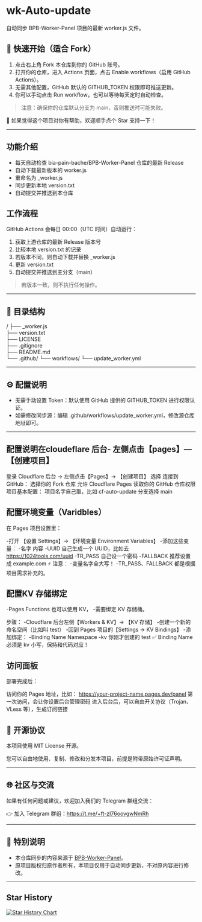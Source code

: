 
# wk-Auto-update

自动同步 BPB-Worker-Panel 项目的最新 worker.js 文件。

## 🚀 快速开始（适合 Fork）

1. 点击右上角 Fork 本仓库到你的 GitHub 账号。
2. 打开你的仓库，进入 Actions 页面，点击 Enable workflows（启用 GitHub Actions）。
3. 无需其他配置，GitHub 默认的 GITHUB_TOKEN 权限即可推送更新。
4. 你可以手动点击 Run workflow，也可以等待每天定时自动检查。

> 注意：确保你的仓库默认分支为 main，否则推送时可能失败。

🌟 如果觉得这个项目对你有帮助，欢迎顺手点个 Star 支持一下！

---

## 功能介绍

- 每天自动检查 bia-pain-bache/BPB-Worker-Panel 仓库的最新 Release
- 自动下载最新版本的 worker.js
- 重命名为 _worker.js
- 同步更新本地 version.txt
- 自动提交并推送到本仓库

## 工作流程

GitHub Actions 会每日 00:00（UTC 时间）自动运行：

1. 获取上游仓库的最新 Release 版本号
2. 比较本地 version.txt 的记录
3. 若版本不同，则自动下载并替换 _worker.js
4. 更新 version.txt
5. 自动提交并推送到主分支（main）

> 若版本一致，则不执行任何操作。

---

## 📂 目录结构

/
├── _worker.js         
├── version.txt        
├── LICENSE            
├── .gitignore         
├── README.md          
└── .github/
    └── workflows/
        └── update_worker.yml

---

## ⚙️ 配置说明

- 无需手动设置 Token：默认使用 GitHub 提供的 GITHUB_TOKEN 进行权限认证。
- 如需修改同步源：编辑 .github/workflows/update_worker.yml，修改源仓库地址即可。

---
##  配置说明在cloudeflare 后台- 左侧点击【pages】—【创建项目】

登录 Cloudflare 后台 → 左侧点击【Pages】→ 【创建项目】
选择 连接到 GitHub：
选择你的 Fork 仓库
允许 Cloudflare Pages 读取你的 GitHub 仓库权限
项目基本配置：
项目名字自己取，比如 cf-auto-update
分支选择 main

##  配置环境变量（Varidbles）
在 Pages 项目设置里：

-打开 【设置 Settings】→ 【环境变量 Environment Variables】
-添加这些变量：
-名字	内容
-UUID	自己生成一个 UUID，比如去 https://1024tools.com/uuid
-TR_PASS	自己设一个密码
-FALLBACK	推荐设置成 example.com
⚡ 注意：
-变量名字全大写！
-TR_PASS、FALLBACK 都是根据项目需求补充的。

##  配置KV 存储绑定
-Pages Functions 也可以使用 KV，
-需要绑定 KV 存储桶。

步骤：
-Cloudflare 后台左侧【Workers & KV】→ 【KV 存储】
-创建一个新的命名空间（比如叫 test）
-回到 Pages 项目的【Settings → KV Bindings】
-添加绑定：
-Binding Name	Namespace
-kv	你刚才创建的 test
✅ Binding Name 必须是 kv 小写，保持和代码对应！

##  访问面板
部署完成后：

访问你的 Pages 地址，比如：
https://your-project-name.pages.dev/panel
第一次访问，会让你设置后台管理密码
进入后台后，可以自由开关协议（Trojan、VLess 等），生成订阅链接

## 📜 开源协议

本项目使用 MIT License 开源。

您可以自由地使用、复制、修改和分发本项目，前提是附带原始许可证声明。

---

## 🌐 社区与交流

如果有任何问题或建议，欢迎加入我们的 Telegram 群组交流：

👉 加入 Telegram 群组：https://t.me/+ft-zI76oovgwNmRh


---

## 📢 特别说明

- 本仓库同步的内容来源于 [BPB-Worker-Panel](https://github.com/bia-pain-bache/BPB-Worker-Panel)。
- 原项目版权归原作者所有，本项目仅用于自动同步更新，不对原内容进行修改。

---

## Star History

[![Star History Chart](https://api.star-history.com/svg?repos=byJoey/wk-Auto-update&type=Timeline)](https://www.star-history.com/#byJoey/wk-Auto-update&Timeline)
